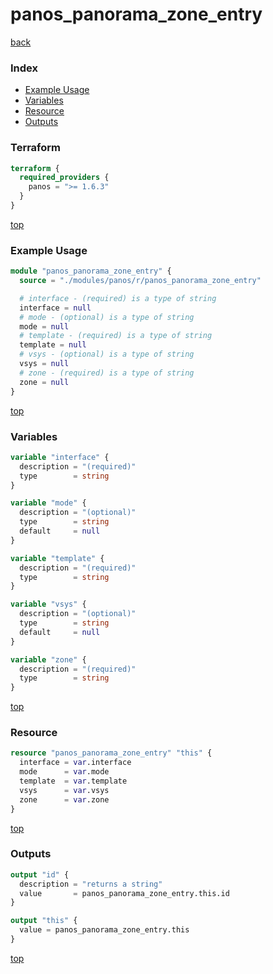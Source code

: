 # panos_panorama_zone_entry

[back](../panos.md)

### Index

- [Example Usage](#example-usage)
- [Variables](#variables)
- [Resource](#resource)
- [Outputs](#outputs)

### Terraform

```terraform
terraform {
  required_providers {
    panos = ">= 1.6.3"
  }
}
```

[top](#index)

### Example Usage

```terraform
module "panos_panorama_zone_entry" {
  source = "./modules/panos/r/panos_panorama_zone_entry"

  # interface - (required) is a type of string
  interface = null
  # mode - (optional) is a type of string
  mode = null
  # template - (required) is a type of string
  template = null
  # vsys - (optional) is a type of string
  vsys = null
  # zone - (required) is a type of string
  zone = null
}
```

[top](#index)

### Variables

```terraform
variable "interface" {
  description = "(required)"
  type        = string
}

variable "mode" {
  description = "(optional)"
  type        = string
  default     = null
}

variable "template" {
  description = "(required)"
  type        = string
}

variable "vsys" {
  description = "(optional)"
  type        = string
  default     = null
}

variable "zone" {
  description = "(required)"
  type        = string
}
```

[top](#index)

### Resource

```terraform
resource "panos_panorama_zone_entry" "this" {
  interface = var.interface
  mode      = var.mode
  template  = var.template
  vsys      = var.vsys
  zone      = var.zone
}
```

[top](#index)

### Outputs

```terraform
output "id" {
  description = "returns a string"
  value       = panos_panorama_zone_entry.this.id
}

output "this" {
  value = panos_panorama_zone_entry.this
}
```

[top](#index)